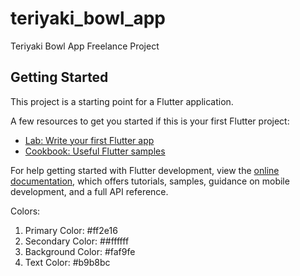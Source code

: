 # teriyaki_bowl_app

Teriyaki Bowl App Freelance Project

## Getting Started

This project is a starting point for a Flutter application.

A few resources to get you started if this is your first Flutter project:

- [Lab: Write your first Flutter app](https://docs.flutter.dev/get-started/codelab)
- [Cookbook: Useful Flutter samples](https://docs.flutter.dev/cookbook)

For help getting started with Flutter development, view the
[online documentation](https://docs.flutter.dev/), which offers tutorials,
samples, guidance on mobile development, and a full API reference.

Colors:
1. Primary Color: #ff2e16
2. Secondary Color: ##ffffff
3. Background Color: #faf9fe
4. Text Color: #b9b8bc